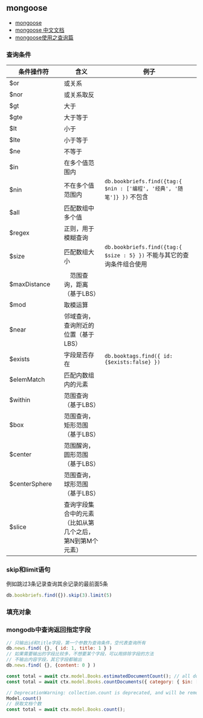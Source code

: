 ## mongoose

- [mongoose](https://www.npmjs.com/package/mongoose)
- [mongoose 中文文档](http://www.mongoosejs.net/)
- [mongoose使用之查询篇](https://www.jianshu.com/p/554a5bf67b31)


### 查询条件

条件操作符 | 含义 | 例子
---|---|---
$or　　　　    |  或关系
$nor　　　     |  或关系取反
$gt　　　　    |  大于
$gte　　　     |  大于等于
$lt　　　　    |  小于
$lte　　　     |  小于等于
$ne            |  不等于
$in            |  在多个值范围内
$nin           |  不在多个值范围内 | `db.bookbriefs.find({tag:{ $nin : ['编程', '经典', '随笔']} })` 不包含
$all           |  匹配数组中多个值
$regex　　     |  正则，用于模糊查询
$size　　　    |  匹配数组大小  | `db.bookbriefs.find({tag:{ $size : 5} })` 不能与其它的查询条件组合使用
$maxDistance　| 　范围查询，距离（基于LBS）
$mod　　       |  取模运算
$near　　　    |  邻域查询，查询附近的位置（基于LBS）
$exists　　    |  字段是否存在 | `db.booktags.find({ id: {$exists:false} })`
$elemMatch     |  匹配内数组内的元素
$within　　    |  范围查询（基于LBS）
$box　　　     |  范围查询，矩形范围（基于LBS）
$center        |  范围醒询，圆形范围（基于LBS）
$centerSphere　|  范围查询，球形范围（基于LBS）
$slice　　　　 |  查询字段集合中的元素（比如从第几个之后，第N到第M个元素）


### skip和limit语句

例如跳过3条记录查询其余记录的最前面5条
```js
db.bookbriefs.find({}).skip(3).limit(5)
```

### 填充对象


### mongodb中查询返回指定字段

```js
// 只输出id和title字段，第一个参数为查询条件，空代表查询所有
db.news.find( {}, { id: 1, title: 1 } )
// 如果需要输出的字段比较多，不想要某个字段，可以用排除字段的方法
// 不输出内容字段，其它字段都输出
db.news.find( {}, {content: 0 } )
```


```js
const total = await ctx.model.Books.estimatedDocumentCount(); // all documents in the collection
const total = await ctx.model.Books.countDocuments({ category: { $in: [ '编程' ] } }); // filter

// DeprecationWarning: collection.count is deprecated, and will be removed in a future version
Model.count()
// 获取文档个数
const total = await ctx.model.Books.count();
```